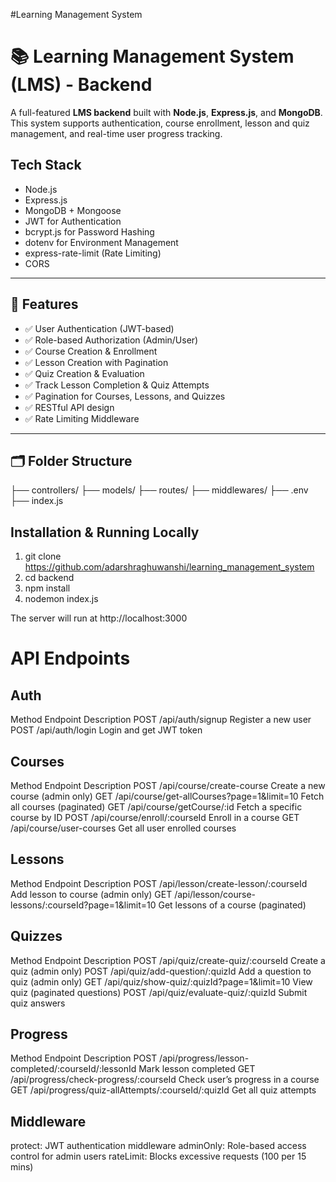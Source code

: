 #Learning Management System


# 📚 Learning Management System (LMS) - Backend

A full-featured **LMS backend** built with **Node.js**, **Express.js**, and **MongoDB**. This system supports authentication, course enrollment, lesson and quiz management, and real-time user progress tracking.

##  Tech Stack

- Node.js
- Express.js
- MongoDB + Mongoose
- JWT for Authentication
- bcrypt.js for Password Hashing
- dotenv for Environment Management
- express-rate-limit (Rate Limiting)
- CORS

---

## 🚀 Features

- ✅ User Authentication (JWT-based)
- ✅ Role-based Authorization (Admin/User)
- ✅ Course Creation & Enrollment
- ✅ Lesson Creation with Pagination
- ✅ Quiz Creation & Evaluation
- ✅ Track Lesson Completion & Quiz Attempts
- ✅ Pagination for Courses, Lessons, and Quizzes
- ✅ RESTful API design
- ✅ Rate Limiting Middleware

---

## 🗂️ Folder Structure

├── controllers/
├── models/
├── routes/
├── middlewares/
├── .env
├── index.js


## Installation & Running Locally


1.  git clone https://github.com/adarshraghuwanshi/learning_management_system 
2.  cd backend
3.  npm install
4.  nodemon index.js


The server will run at http://localhost:3000


# API Endpoints
## Auth
Method	Endpoint	                          Description
POST	/api/auth/signup	                  Register a new user
POST	/api/auth/login	                   Login and get JWT token

## Courses
Method	     Endpoint	                                      Description
POST	/api/course/create-course	               Create a new course (admin only)
GET	  /api/course/get-allCourses?page=1&limit=10	Fetch all courses (paginated)
GET	/api/course/getCourse/:id	                   Fetch a specific course by ID
POST	/api/course/enroll/:courseId	           Enroll in a course
GET	/api/course/user-courses	                   Get all user enrolled courses

## Lessons
Method	          Endpoint	                                                Description
POST	/api/lesson/create-lesson/:courseId	                Add lesson to course (admin only)
GET	/api/lesson/course-lessons/:courseId?page=1&limit=10	Get lessons of a course (paginated)

## Quizzes
Method	        Endpoint	                                             Description
POST	/api/quiz/create-quiz/:courseId                 	Create a quiz (admin only)
POST	/api/quiz/add-question/:quizId	                   Add a question to quiz (admin only)
GET	    /api/quiz/show-quiz/:quizId?page=1&limit=10	       View quiz (paginated questions)
POST	/api/quiz/evaluate-quiz/:quizId	                   Submit quiz answers

## Progress
Method	Endpoint	                                                   Description
POST /api/progress/lesson-completed/:courseId/:lessonId	           Mark lesson completed
GET	/api/progress/check-progress/:courseId	                  Check user’s progress in a course
GET	/api/progress/quiz-allAttempts/:courseId/:quizId	         Get all quiz attempts

## Middleware
protect: JWT authentication middleware
adminOnly: Role-based access control for admin users
rateLimit: Blocks excessive requests (100 per 15 mins)
